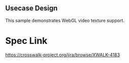 ## Usecase Design

This sample demonstrates WebGL video texture support.

# Spec Link

https://crosswalk-project.org/jira/browse/XWALK-4183
